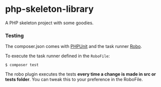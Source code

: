 # php-skeleton-library
A PHP skeleton project with some goodies.

### Testing

The composer.json comes with [PHPUnit]() and the task runner [Robo](https://github.com/consolidation/Robo).

To execute the task runner defined in the `RoboFile`:
```
$ composer test
```

The robo plugin executes the tests **every time a change is made in src or tests folder**. You can tweak this to your preference in the RoboFile.
 
